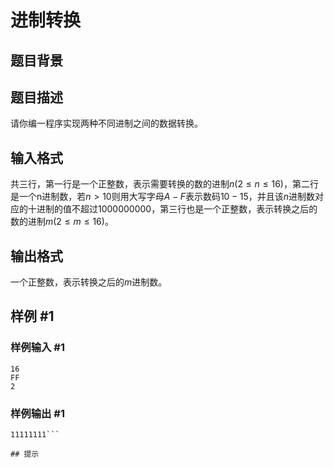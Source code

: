 # 进制转换

## 题目背景



## 题目描述

请你编一程序实现两种不同进制之间的数据转换。


## 输入格式

共三行，第一行是一个正整数，表示需要转换的数的进制$n(2≤n≤16)$，第二行是一个n进制数，若$n>10$则用大写字母$A-F$表示数码$10-15$，并且该$n$进制数对应的十进制的值不超过$1000000000$，第三行也是一个正整数，表示转换之后的数的进制$m(2≤m≤16)$。


## 输出格式

一个正整数，表示转换之后的$m$进制数。


## 样例 #1

### 样例输入 #1
```
16
FF
2
```

### 样例输出 #1

```
11111111```

## 提示


